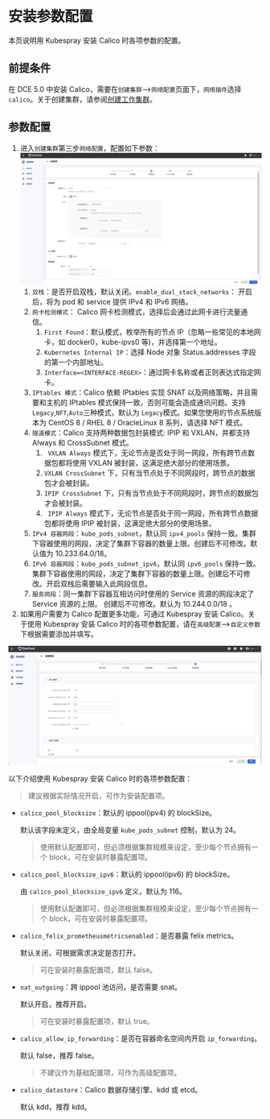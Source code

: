 # 安装参数配置

本页说明用 Kubespray 安装 Calico 时各项参数的配置。

## 前提条件

在 DCE 5.0 中安装 Calico，需要在`创建集群`—>`网络配置`页面下，`网络插件`选择 `calico`。关于创建集群，请参阅[创建工作集群](../../../kpanda/user-guide/clusters/create-cluster.md)。

## 参数配置

1. 进入`创建集群`第三步`网络配置`，配置如下参数：![calico-install](../../images/calico-install.png)
   1. `双栈`：是否开启双栈，默认关闭。`enable_dual_stack_networks`： 开启后，将为 pod 和 service 提供 IPv4 和 IPv6 网络。
   2. `网卡检测模式`： Calico 网卡检测模式，选择后会通过此网卡进行流量通信。
      1. `First Found`：默认模式，枚举所有的节点 IP（忽略一些常见的本地网卡，如 docker0，kube-ipvs0 等)，并选择第一个地址。
      2. `Kubernetes Internal IP`：选择 Node 对象 Status.addresses 字段的第一个内部地址。
      3. `Interface=<INTERFACE-REGEX>`：通过网卡名称或者正则表达式指定网卡。
   3. `IPtables 模式`：Calico 依赖 IPtables 实现 SNAT 以及网络策略，并且需要和主机的 IPtables 模式保持一致，否则可能会造成通讯问题。支持` Legacy`,`NFT`,`Auto`三种模式，默认为 `Legacy`模式。如果您使用的节点系统版本为 CentOS 8 / RHEL 8 / OracleLinux 8 系列，请选择 NFT 模式。
   4. `隧道模式`：Calico 支持两种数据包封装模式: IPIP 和 VXLAN，并都支持 Always 和 CrossSubnet 模式。
      1. ` VXLAN Always` 模式下，无论节点是否处于同一网段，所有跨节点数据包都将使用 VXLAN 被封装，这满足绝大部分的使用场景。
      2. `VXLAN CrossSubnet` 下，只有当节点处于不同网段时，跨节点的数据包才会被封装。
      3. `IPIP CrossSubnet` 下，只有当节点处于不同网段时，跨节点的数据包才会被封装。
      4. ` IPIP Always` 模式下，无论节点是否处于同一网段，所有跨节点数据包都将使用 IPIP 被封装，这满足绝大部分的使用场景。
   5. `IPv4 容器网段`：`kube_pods_subnet`，默认同 `ipv4_pools` 保持一致。集群下容器使用的网段，决定了集群下容器的数量上限。创建后不可修改。默认值为 10.233.64.0/18。
   6. `IPv6 容器网段`：`kube_pods_subnet_ipv6`，默认同 `ipv6_pools` 保持一致。集群下容器使用的网段，决定了集群下容器的数量上限。创建后不可修改。开启双栈后需要输入此网段信息。
   7. `服务网段`：同一集群下容器互相访问时使用的 Service 资源的网段决定了 Service 资源的上限。 创建后不可修改。默认为 10.244.0.0/18 。
2. 如果用户需要为 Calico 配置更多功能，可通过 Kubespray 安装 Calico。关于使用 Kubespray 安装 Calico 时的各项参数配置，请在`高级配置`—>`自定义参数`下根据需要添加并填写。

![calico-install](../../images/calico-arg.png)

以下介绍使用 Kubespray 安装 Calico 时的各项参数配置：

> 建议根据实际情况开启，可作为安装配置项。

- `calico_pool_blocksize`：默认的 ippool(ipv4) 的 blockSize。

    默认该字段未定义，由全局变量 `kube_pods_subnet` 控制，默认为 24。

    > 使用默认配置即可，但必须根据集群规模来设定，至少每个节点拥有一个 block，可在安装时暴露配置项。

- `calico_pool_blocksize_ipv6`：默认的 ippool(ipv6) 的 blockSize。

    由 `calico_pool_blocksize_ipv6` 定义，默认为 116。

    > 使用默认配置即可，但必须根据集群规模来设定，至少每个节点拥有一个 block，可在安装时暴露配置项。

- `calico_felix_prometheusmetricsenabled`：是否暴露 felix metrics。

    默认关闭，可根据需求决定是否打开。

    > 可在安装时暴露配置项，默认 false。

- `nat_outgoing`：跨 ippool 池访问，是否需要 snat。

    默认开启，推荐开启。

    > 可在安装时暴露配置项，默认 true。

- `calico_allow_ip_forwarding`：是否在容器命名空间内开启 `ip_forwarding`。

    默认 false，推荐 false。

    > 不建议作为基础配置项，可作为高级配置项。

- `calico_datastore`：Calico 数据存储引擎、kdd 或 etcd。

    默认 kdd，推荐 kdd。
